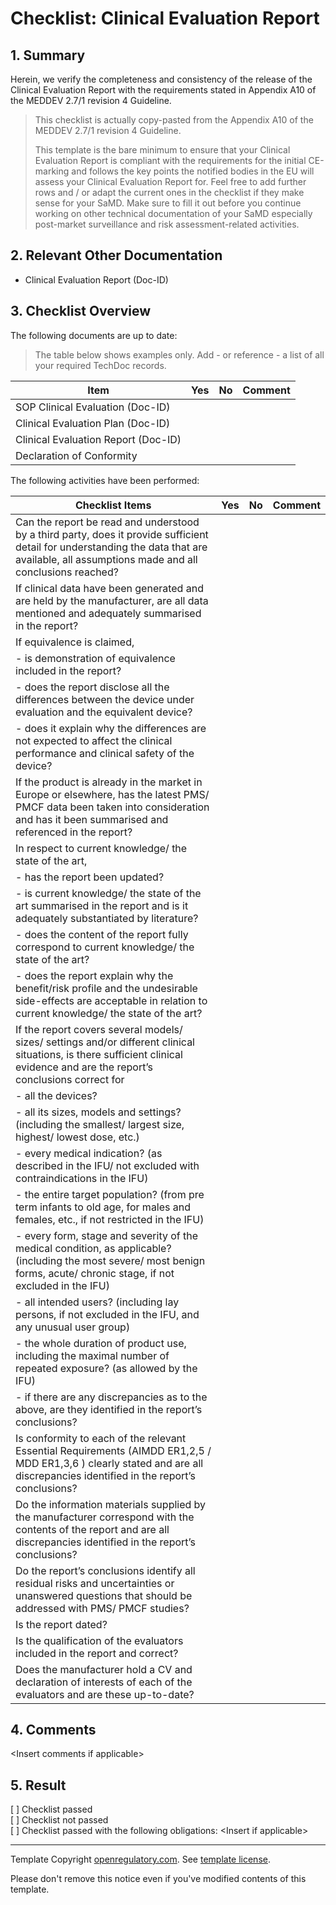 # Checklist: Clinical Evaluation Report

## 1. Summary

Herein, we verify the completeness and consistency of the release of the Clinical Evaluation Report with the
requirements stated in Appendix A10 of the MEDDEV 2.7/1 revision 4 Guideline.

> This checklist is actually copy-pasted from the Appendix A10 of the MEDDEV 2.7/1 revision 4 Guideline.
>
> This template is the bare minimum to ensure that your Clinical Evaluation Report is compliant with the
> requirements for the initial CE-marking and follows the key points the notified bodies in the EU will assess
> your Clinical Evaluation Report for. Feel free to add further rows and / or adapt the current ones in the
> checklist if they make sense for your SaMD. Make sure to fill it out before you continue working on other
> technical documentation of your SaMD especially post-market surveillance and risk assessment-related
> activities.

## 2. Relevant Other Documentation

* Clinical Evaluation Report (Doc-ID)

## 3. Checklist Overview

The following documents are up to date:

> The table below shows examples only. Add - or reference - a list of all your required TechDoc records.

| Item                                |  Yes  |  No  | Comment |
|-------------------------------------|-------|------|---------|
| SOP Clinical Evaluation (Doc-ID)    |       |      |         |
| Clinical Evaluation Plan (Doc-ID)   |       |      |         |
| Clinical Evaluation Report (Doc-ID) |       |      |         |
| Declaration of Conformity           |       |      |         |

The following activities have been performed:

| Checklist Items                                                                                                                                                                            | Yes | No | Comment |
|--------------------------------------------------------------------------------------------------------------------------------------------------------------------------------------------|-----|----|---------|
| Can the report be read and understood by a third party, does it provide sufficient detail for understanding the data that are available, all assumptions made and all conclusions reached? |     |    |         |
| If clinical data have been generated and are held by the manufacturer, are all data mentioned and adequately summarised in the report?                                                     |     |    |         |
| If equivalence is claimed,                                                                                                                                                                 |     |    |         |
| \- is demonstration of equivalence included in the report?                                                                                                                                 |     |    |         |
| \- does the report disclose all the differences between the device under evaluation and the equivalent device?                                                                             |     |    |         |
| \- does it explain why the differences are not expected to affect the clinical performance and clinical safety of the device?                                                              |     |    |         |
| If the product is already in the market in Europe or elsewhere, has the latest PMS/ PMCF data been taken into consideration and has it been summarised and referenced in the report?       |     |    |         |
| In respect to current knowledge/ the state of the art,                                                                                                                                     |     |    |         |
| \- has the report been updated?                                                                                                                                                            |     |    |         |
| \- is current knowledge/ the state of the art summarised in the report and is it adequately substantiated by literature?                                                                   |     |    |         |
| \- does the content of the report fully correspond to current knowledge/ the state of the art?                                                                                             |     |    |         |
| \- does the report explain why the benefit/risk profile and the undesirable side\-effects are acceptable in relation to current knowledge/ the state of the art?                           |     |    |         |
| If the report covers several models/ sizes/ settings and/or different clinical situations, is there sufficient clinical evidence and are the report’s conclusions correct for              |     |    |         |
| \- all the devices?                                                                                                                                                                        |     |    |         |
| \- all its sizes, models and settings? (including the smallest/ largest size, highest/ lowest dose, etc.)                                                                                  |     |    |         |
| \- every medical indication? (as described in the IFU/ not excluded with contraindications in the IFU)                                                                                     |     |    |         |
| \- the entire target population? (from pre term infants to old age, for males and females, etc., if not restricted in the IFU)                                                             |     |    |         |
| \- every form, stage and severity of the medical condition, as applicable? (including the most severe/ most benign forms, acute/ chronic stage, if not excluded in the IFU)                |     |    |         |
| \- all intended users? (including lay persons, if not excluded in the IFU, and any unusual user group)                                                                                     |     |    |         |
| \- the whole duration of product use, including the maximal number of repeated exposure? (as allowed by the IFU)                                                                           |     |    |         |
| \- if there are any discrepancies as to the above, are they identified in the report’s conclusions?                                                                                        |     |    |         |
| Is conformity to each of the relevant Essential Requirements (AIMDD ER1,2,5 / MDD ER1,3,6 ) clearly stated and are all discrepancies identified in the report’s conclusions?               |     |    |         |
| Do the information materials supplied by the manufacturer correspond with the contents of the report and are all discrepancies identified in the report’s conclusions?                     |     |    |         |
| Do the report’s conclusions identify all residual risks and uncertainties or unanswered questions that should be addressed with PMS/ PMCF studies?                                         |     |    |         |
| Is the report dated?                                                                                                                                                                       |     |    |         |
| Is the qualification of the evaluators included in the report and correct?                                                                                                                 |     |    |         |
| Does the manufacturer hold a CV and declaration of interests of each of the evaluators and are these up-to-date?                                                                           |     |    |         |

## 4. Comments

\<Insert comments if applicable\>

## 5. Result

[ ] Checklist passed\
[ ] Checklist not passed\
[ ] Checklist passed with the following obligations: \<Insert if applicable\>

---

Template Copyright [openregulatory.com](https://openregulatory.com). See [template
license](https://openregulatory.com/template-license).

Please don't remove this notice even if you've modified contents of this template.
